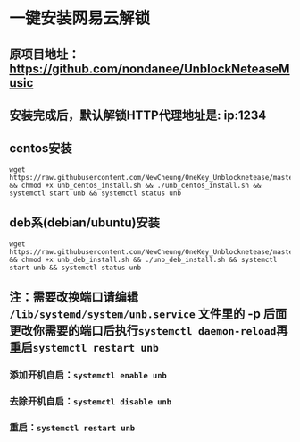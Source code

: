 # 一键安装网易云解锁
## 原项目地址：https://github.com/nondanee/UnblockNeteaseMusic
## 安装完成后，默认解锁HTTP代理地址是: ip:1234

## centos安装
```
wget https://raw.githubusercontent.com/NewCheung/OneKey_Unblocknetease/master/unb_centos_install.sh && chmod +x unb_centos_install.sh && ./unb_centos_install.sh && systemctl start unb && systemctl status unb
```

## deb系(debian/ubuntu)安装
```
wget https://raw.githubusercontent.com/NewCheung/OneKey_Unblocknetease/master/unb_deb_install.sh && chmod +x unb_deb_install.sh && ./unb_deb_install.sh && systemctl start unb && systemctl status unb
```

## 注：需要改换端口请编辑 ```/lib/systemd/system/unb.service``` 文件里的 -p 后面更改你需要的端口后执行```systemctl daemon-reload```再重启```systemctl restart unb```


### 添加开机自启：```systemctl enable unb ```
### 去除开机自启：```systemctl disable unb```
### 重启：```systemctl restart unb```
